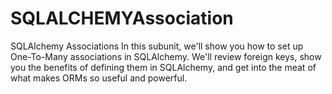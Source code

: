 # SQLALCHEMYAssociation

SQLAlchemy Associations
In this subunit, we'll show you how to set up One-To-Many associations in SQLAlchemy. We'll review foreign keys, show you the benefits of defining them in SQLAlchemy, and get into the meat of what makes ORMs so useful and powerful. 
